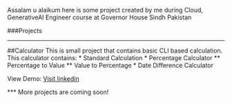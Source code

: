 Assalam u alaikum here is some project created by me during Cloud, GenerativeAI Engineer course at Governor House Sindh Pakistan

###Projects
<hr />
##Calculator
This is small project that contains basic CLI based calculation. This calculator contains:
* Standard Calculation
* Percentage Calculator
** Percentage to Value
** Value to Percentage
* Date Difference Calculator

View Demo: [Visit linkedin](https://linkedin.com/in/sarfarazunar)

 *** More projects are coming soon!
